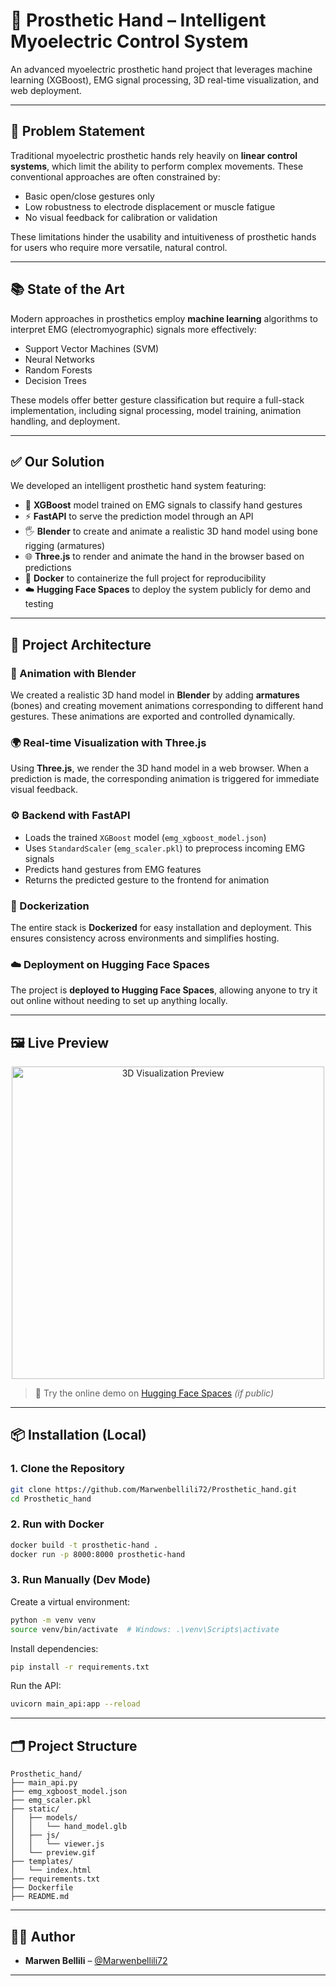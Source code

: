 # 🦾 Prosthetic Hand – Intelligent Myoelectric Control System

An advanced myoelectric prosthetic hand project that leverages machine learning (XGBoost), EMG signal processing, 3D real-time visualization, and web deployment.

---

## 🧩 Problem Statement

Traditional myoelectric prosthetic hands rely heavily on **linear control systems**, which limit the ability to perform complex movements. These conventional approaches are often constrained by:

- Basic open/close gestures only
- Low robustness to electrode displacement or muscle fatigue
- No visual feedback for calibration or validation

These limitations hinder the usability and intuitiveness of prosthetic hands for users who require more versatile, natural control.

---

## 📚 State of the Art

Modern approaches in prosthetics employ **machine learning** algorithms to interpret EMG (electromyographic) signals more effectively:

- Support Vector Machines (SVM)
- Neural Networks
- Random Forests
- Decision Trees

These models offer better gesture classification but require a full-stack implementation, including signal processing, model training, animation handling, and deployment.

---

## ✅ Our Solution

We developed an intelligent prosthetic hand system featuring:

- 🧠 **XGBoost** model trained on EMG signals to classify hand gestures
- ⚡ **FastAPI** to serve the prediction model through an API
- 🖐️ **Blender** to create and animate a realistic 3D hand model using bone rigging (armatures)
- 🌐 **Three.js** to render and animate the hand in the browser based on predictions
- 🐳 **Docker** to containerize the full project for reproducibility
- ☁️ **Hugging Face Spaces** to deploy the system publicly for demo and testing

---

## 🧱 Project Architecture

### 🎨 Animation with Blender

We created a realistic 3D hand model in **Blender** by adding **armatures** (bones) and creating movement animations corresponding to different hand gestures. These animations are exported and controlled dynamically.

### 🌍 Real-time Visualization with Three.js

Using **Three.js**, we render the 3D hand model in a web browser. When a prediction is made, the corresponding animation is triggered for immediate visual feedback.

### ⚙️ Backend with FastAPI

- Loads the trained `XGBoost` model (`emg_xgboost_model.json`)
- Uses `StandardScaler` (`emg_scaler.pkl`) to preprocess incoming EMG signals
- Predicts hand gestures from EMG features
- Returns the predicted gesture to the frontend for animation

### 🐳 Dockerization

The entire stack is **Dockerized** for easy installation and deployment. This ensures consistency across environments and simplifies hosting.

### ☁️ Deployment on Hugging Face Spaces

The project is **deployed to Hugging Face Spaces**, allowing anyone to try it out online without needing to set up anything locally.

---

## 🖼️ Live Preview

<p align="center">
  <img src="static/preview.gif" width="500px" alt="3D Visualization Preview" />
</p>

> 🔗 Try the online demo on [Hugging Face Spaces](https://huggingface.co/spaces/Marwenbellili72/Prosthetic_hand) *(if public)*

---

## 📦 Installation (Local)

### 1. Clone the Repository

```bash
git clone https://github.com/Marwenbellili72/Prosthetic_hand.git
cd Prosthetic_hand
````

### 2. Run with Docker

```bash
docker build -t prosthetic-hand .
docker run -p 8000:8000 prosthetic-hand
```

### 3. Run Manually (Dev Mode)

Create a virtual environment:

```bash
python -m venv venv
source venv/bin/activate  # Windows: .\venv\Scripts\activate
```

Install dependencies:

```bash
pip install -r requirements.txt
```

Run the API:

```bash
uvicorn main_api:app --reload
```

---

## 🗂️ Project Structure

```
Prosthetic_hand/
├── main_api.py
├── emg_xgboost_model.json
├── emg_scaler.pkl
├── static/
│   ├── models/
│   │   └── hand_model.glb
│   ├── js/
│   │   └── viewer.js
│   └── preview.gif
├── templates/
│   └── index.html
├── requirements.txt
├── Dockerfile
├── README.md
```

---

## 👨‍🔬 Author

* **Marwen Bellili** – [@Marwenbellili72](https://github.com/Marwenbellili72)

---

